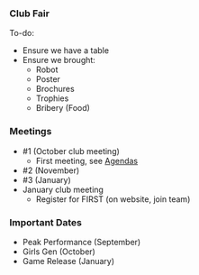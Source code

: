 ### Club Fair
To-do:
- Ensure we have a table
- Ensure we brought:
  - Robot
  - Poster
  - Brochures
  - Trophies
  - Bribery (Food)

### Meetings
- #1 (October club meeting)
  - First meeting, see [Agendas](meetingAgendas.md)
- #2 (November)
- #3 (January)
- January club meeting
    - Register for FIRST (on website, join team)

### Important Dates
- Peak Performance (September)
- Girls Gen (October)
- Game Release (January)
